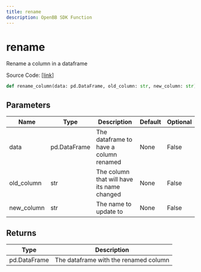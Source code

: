 ```yaml
---
title: rename
description: OpenBB SDK Function
---
```


# rename

Rename a column in a dataframe

Source Code: [[link](https://github.com/OpenBB-finance/OpenBBTerminal/tree/main/openbb_terminal/forecast/forecast_model.py#L453)]

```python
def rename_column(data: pd.DataFrame, old_column: str, new_column: str) -> pd.DataFrame
```
## Parameters

| Name | Type | Description | Default | Optional |
| ---- | ---- | ----------- | ------- | -------- |
| data | pd.DataFrame | The dataframe to have a column renamed | None | False |
| old_column | str | The column that will have its name changed | None | False |
| new_column | str | The name to update to | None | False |

## Returns

| Type | Description |
| ---- | ----------- |
| pd.DataFrame | The dataframe with the renamed column |

